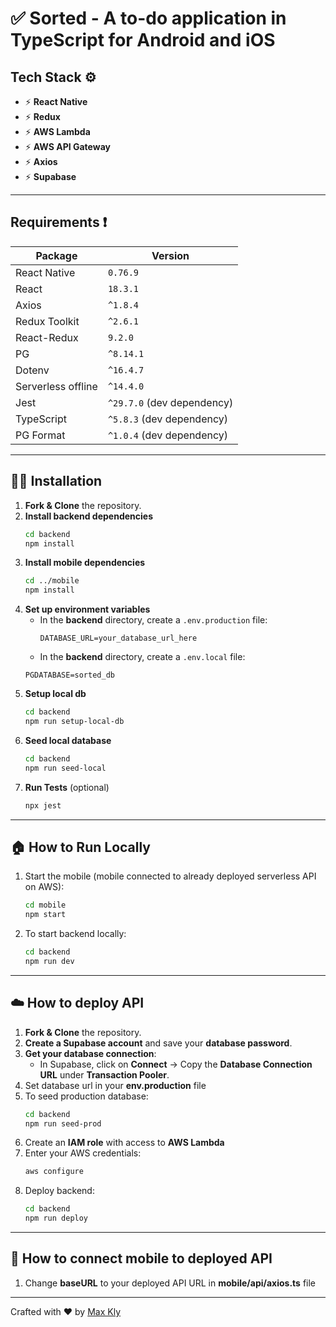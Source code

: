 # ✅ Sorted - A to-do application in TypeScript for Android and iOS

## Tech Stack ⚙️

- ⚡ **React Native**
- ⚡ **Redux**
- ⚡ **AWS Lambda**
- ⚡ **AWS API Gateway**
- ⚡ **Axios**
- ⚡ **Supabase**

---

## Requirements ❗️

| Package | Version |
|---------|---------|
| React Native | `0.76.9` |
| React | `18.3.1` |
| Axios | `^1.8.4` |
| Redux Toolkit | `^2.6.1` |
| React-Redux | `9.2.0` |
| PG | `^8.14.1` |
| Dotenv | `^16.4.7` |
| Serverless offline | `^14.4.0` |
| Jest | `^29.7.0` (dev dependency) |
| TypeScript | `^5.8.3` (dev dependency) |
| PG Format | `^1.0.4` (dev dependency) |

---

## 🧑‍💻 Installation

1. **Fork & Clone** the repository.
2. **Install backend dependencies**  
   ```sh
   cd backend
   npm install
   ```
3. **Install mobile dependencies**  
   ```sh
   cd ../mobile
   npm install
   ```
4. **Set up environment variables**  
   - In the **backend** directory, create a `.env.production` file:  
     ```env
     DATABASE_URL=your_database_url_here
     ```
    - In the **backend** directory, create a `.env.local` file:  
     ```env
     PGDATABASE=sorted_db
     ```
5. **Setup local db**  
   ```sh
   cd backend
   npm run setup-local-db
   ```
6. **Seed local database**  
   ```sh
   cd backend
   npm run seed-local
   ```
7. **Run Tests** (optional)  
   ```sh
   npx jest
   ```

---

## 🏠 How to Run Locally

1. Start the mobile (mobile connected to already deployed serverless API on AWS):  
   ```sh
   cd mobile
   npm start
   ```
2. To start backend locally:  
   ```sh
   cd backend
   npm run dev
   ```

---

## ☁️ How to deploy API

1. **Fork & Clone** the repository.
2. **Create a Supabase account** and save your **database password**.
3. **Get your database connection**:  
   - In Supabase, click on **Connect** → Copy the **Database Connection URL** under **Transaction Pooler**.
4. Set database url in your **env.production** file
5. To seed production database:  
   ```sh
   cd backend
   npm run seed-prod
   ```
6. Create an **IAM role** with access to **AWS Lambda**
7. Enter your AWS credentials:  
   ```sh
   aws configure
   ```
8. Deploy backend:  
   ```sh
   cd backend
   npm run deploy
   ```

---

## 🔌 How to connect mobile to deployed API

1. Change **baseURL** to your deployed API URL in **mobile/api/axios.ts** file

---

Crafted with ❤️ by [Max Kly](https://github.com/max-kly)
